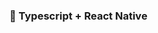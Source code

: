 ### :book: Typescript + React Native
<!-- 
<hr/>
<img align="left" src="http://github-readme-stats-gamma-murex-66.vercel.app/api/top-langs?username=AsMainFeed&layout=compact&hide=html,css&show_icons=true&theme=dracula&bg_color=00000000" />
<img align="left" src="https://github-readme-stats-gamma-murex-66.vercel.app/api?username=AsMainFeed&hide=stars&theme=dracula&bg_color=00000000" />
 -->
<!--
github-readme-stats-url: http://github-readme-stats-gamma-murex-66.vercel.app/
-->
